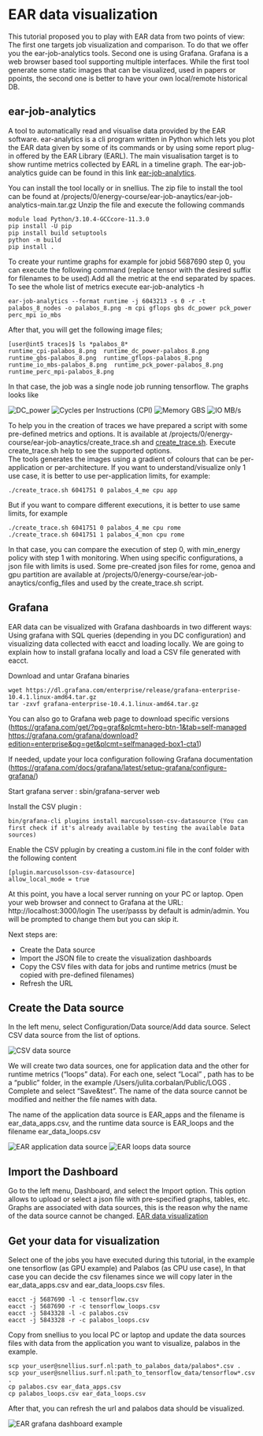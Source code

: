 # EAR data visualization
 This tutorial proposed you to play with EAR data from two points of view: The first one targets job visualization and comparison. To do that we offer you the ear-job-analytics tools. Second one is using Grafana. Grafana is a web browser based tool supporting multiple interfaces. While the first tool generate some static images that can be visualized, used in papers or ppoints, the second one is better to have your own local/remote historical DB.

## ear-job-analytics

A tool to automatically read and visualise data provided by the EAR software. ear-analytics is a cli program written in Python which lets you plot the EAR data given by some of its commands or by using some report plug-in offered by the EAR Library (EARL). The main visualisation target is to show runtime metrics collected by EARL in a timeline graph. The ear-job-analytics guide can be found in this link [ear-job-analytics](https://github.com/eas4dc/ear-job-analytics). 


You can install the tool locally or in snellius. The zip file to install the tool can be found at /projects/0/energy-course/ear-job-anaytics/ear-job-analytics-main.tar.gz
Unzip the file and execute the following commands

```
module load Python/3.10.4-GCCcore-11.3.0
pip install -U pip
pip install build setuptools
python -m build
pip install .
```

To create your runtime graphs for example for jobid 5687690 step 0, you can execute the following command (replace tensor with the desired suffix for filenames to be used).Add all the metric at the end separated by spaces. To see the whole list of metrics execute ear-job-analytics -h

```
ear-job-analytics --format runtime -j 6043213 -s 0 -r -t palabos_8_nodes -o palabos_8.png -m cpi gflops gbs dc_power pck_power perc_mpi io_mbs
```

After that, you will get the following image files;

```
[user@int5 traces]$ ls *palabos_8*
runtime_cpi-palabos_8.png  runtime_dc_power-palabos_8.png  runtime_gbs-palabos_8.png  runtime_gflops-palabos_8.png  runtime_io_mbs-palabos_8.png  runtime_pck_power-palabos_8.png  runtime_perc_mpi-palabos_8.png

```


In that case, the job was a single node job running tensorflow. The graphs looks like 

![DC\_power](../../images/runtime_dc_power-palabos_8.png)
![Cycles per Instructions (CPI)](../../images/runtime_cpi-palabos_8.png)
![Memory GBS](../../images/runtime_gbs-palabos_8.png)
![IO MB/s](../../images/runtime_io_mbs-palabos_8.png)


To help you in the creation of traces we have prepared a script with some pre-defined metrics and options. It is available at /projects/0/energy-course/ear-job-anaytics/create\_trace.sh and [create_trace.sh](../../scripts/create_trace.sh). Execute create\_trace.sh help to see the supported options.  
The tools generates the images using a gradient of colours that can be per-application or per-architecture. If you want to understand/visualize only 1 use case, it is better to use per-application limits, for example:

```
./create_trace.sh 6041751 0 palabos_4_me cpu app
```

But if you want to compare different executions, it is better to use same limits, for example

```
./create_trace.sh 6041751 0 palabos_4_me cpu rome
./create_trace.sh 6041751 1 palabos_4_mon cpu rome
```

In that case, you can compare the execution of step 0, with min\_energy policy with step 1 with  monitoring. When using specific configurations, a json file with limits is used. Some pre-created json files for rome, genoa and gpu partition are available at /projects/0/energy-course/ear-job-anaytics/config\_files and used by the create\_trace.sh script.

## Grafana

EAR data can be visualized with Grafana dashboards in two different ways: Using grafana with SQL queries (depending in you DC configuration) and visualizing data collected with eacct and loading locally. We are going to explain how to install grafana locally and load a CSV file generated with eacct. 

Download and untar Grafana binaries

```
wget https://dl.grafana.com/enterprise/release/grafana-enterprise-10.4.1.linux-amd64.tar.gz
tar -zxvf grafana-enterprise-10.4.1.linux-amd64.tar.gz
```

You can also go to Grafana web page to download specific versions (https://grafana.com/get/?pg=graf&plcmt=hero-btn-1&tab=self-managed https://grafana.com/grafana/download?edition=enterprise&pg=get&plcmt=selfmanaged-box1-cta1)

If needed, update your loca configuration following Grafana documentation (https://grafana.com/docs/grafana/latest/setup-grafana/configure-grafana/)

Start grafana server : sbin/grafana-server web

Install the CSV plugin : 

```
bin/grafana-cli plugins install marcusolsson-csv-datasource (You can first check if it's already available by testing the available Data sources)
```


Enable the CSV pplugin by creating a custom.ini file in the conf folder with the following content

```
[plugin.marcusolsson-csv-datasource]
allow_local_mode = true
```

At this point, you have a local server running on your PC or laptop. Open your web browser and connect to Grafana at the URL: http://localhost:3000/login 
The user/passs by default is admin/admin. You will be prompted to change them but you can skip it.

Next steps are:

- Create the Data source 
- Import the JSON file to create the visualization dashboards
- Copy the CSV files with data for jobs and runtime metrics (must be copied with pre-defined filenames)
- Refresh the URL

## Create the Data source

In the left menu, select Configuration/Data source/Add data source. Select CSV data source from the list of options. 

![CSV data source](../../images/csv_data_source.jpg)

We will create two data sources, one for application data and the other for runtime metrics (“loops” data). For each one, select “Local” , path has to be a “public” folder, in the example /Users/julita.corbalan/Public/LOGS . Complete and select “Save&test”. The name of the data source cannot be modified and neither the file names with data. 

The name of the application data source is EAR\_apps and the filename is ear\_data\_apps.csv, and the runtime data source is EAR\_loops and the filename ear\_data\_loops.csv


![EAR application data source](../../images/EAR_apps.jpg)
![EAR loops data source](../../images/EAR_loops.jpg)

## Import the Dashboard

Go to the left menu, Dashboard, and select the Import option. This option allows to upload or select a json file with pre-specified graphs, tables, etc. Graphs are associated with data sources, this is the reason why the name of the data source cannot be changed.  [EAR data visualization](EAR_job_data_visualization.json)


## Get your data for visualization

Select one of the jobs you have executed during this tutorial, in the example one tensorflow (as GPU example) and Palabos (as CPU use case), In that case you can 
decide the csv filenames since we will copy later in the ear\_data\_apps.csv and ear\_data\_loops.csv files. 

```
eacct -j 5687690 -l -c tensorflow.csv
eacct -j 5687690 -r -c tensorflow_loops.csv
eacct -j 5843328 -l -c palabos.csv
eacct -j 5843328 -r -c palabos_loops.csv
```

Copy from snellius to you local PC or laptop and update the data sources files with data from the application you want to visualize, palabos in the example. 

```
scp your_user@snellius.surf.nl:path_to_palabos_data/palabos*.csv .
scp your_user@snellius.surf.nl:path_to_tensorflow_data/tensorflow*.csv .
cp palabos.csv ear_data_apps.csv
cp palabos_loops.csv ear_data_loops.csv
```

After that, you can refresh the url and palabos data should be visualized.

![EAR grafana dashboard example](../../images/grafana-example.jpg)

